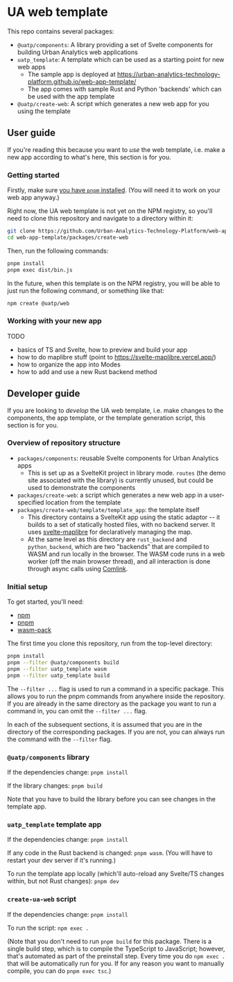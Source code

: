 # UA web template

This repo contains several packages:

- `@uatp/components`: A library providing a set of Svelte components for building Urban Analytics web applications
- `uatp_template`: A template which can be used as a starting point for new web apps
  - The sample app is deployed at <https://urban-analytics-technology-platform.github.io/web-app-template/>
  - The app comes with sample Rust and Python 'backends' which can be used with the app template
- `@uatp/create-web`: A script which generates a new web app for you using the template


## User guide

If you're reading this because you want to _use_ the web template, i.e. make a new app according to what's here, this section is for you.

### Getting started

Firstly, make sure [you have `pnpm` installed](https://pnpm.io/installation).
(You will need it to work on your web app anyway.)

Right now, the UA web template is not yet on the NPM registry, so you'll need to clone this repository and navigate to a directory within it:

```bash
git clone https://github.com/Urban-Analytics-Technology-Platform/web-app-template.git
cd web-app-template/packages/create-web
```

Then, run the following commands:

```bash
pnpm install
pnpm exec dist/bin.js
```

In the future, when this template is on the NPM registry, you will be able to just run the following command, or something like that:

```bash
npm create @uatp/web
```

### Working with your new app

TODO

- basics of TS and Svelte, how to preview and build your app
- how to do maplibre stuff (point to <https://svelte-maplibre.vercel.app/>)
- how to organize the app into Modes
- how to add and use a new Rust backend method


## Developer guide

If you are looking to _develop_ the UA web template, i.e. make changes to the components, the app template, or the template generation script, this section is for you.

### Overview of repository structure

- `packages/components`: reusable Svelte components for Urban Analytics apps
  - This is set up as a SvelteKit project in library mode. `routes` (the demo site associated with the library) is currently unused, but could be used to demonstrate the components
- `packages/create-web`: a script which generates a new web app in a user-specified location from the template
- `packages/create-web/template/template_app`: the template itself
  - This directory contains a SvelteKit app using the static adaptor -- it builds to a set of statically hosted files, with no backend server. It uses [svelte-maplibre](https://github.com/dimfeld/svelte-maplibre/) for declaratively managing the map.
  - At the same level as this directory are `rust_backend` and `python_backend`, which are two "backends" that are compiled to WASM and run locally in the browser. The WASM code runs in a web worker (off the main browser thread), and all interaction is done through async calls using [Comlink](https://github.com/GoogleChromeLabs/comlink).

### Initial setup

To get started, you'll need:

- [npm](https://docs.npmjs.com/downloading-and-installing-node-js-and-npm)
- [pnpm](https://pnpm.io/installation)
- [wasm-pack](https://rustwasm.github.io/wasm-pack/installer/)

The first time you clone this repository, run from the top-level directory:

```bash
pnpm install
pnpm --filter @uatp/components build
pnpm --filter uatp_template wasm
pnpm --filter uatp_template build
```

The `--filter ...` flag is used to run a command in a specific package.
This allows you to run the pnpm commands from anywhere inside the repository.
If you are already in the same directory as the package you want to run a command in, you can omit the `--filter ...` flag.

In each of the subsequent sections, it is assumed that you are in the directory of the corresponding packages.
If you are not, you can always run the command with the `--filter` flag.

### `@uatp/components` library

If the dependencies change: `pnpm install`

If the library changes: `pnpm build`

Note that you have to build the library before you can see changes in the template app.

### `uatp_template` template app

If the dependencies change: `pnpm install`

If any code in the Rust backend is changed: `pnpm wasm`.
(You will have to restart your dev server if it's running.)

To run the template app locally (which'll auto-reload any Svelte/TS changes within, but not Rust changes): `pnpm dev`

### `create-ua-web` script

If the dependencies change: `pnpm install`

To run the script: `npm exec .`

(Note that you don't need to run `pnpm build` for this package. There is a single build step, which is to compile the TypeScript to JavaScript; however, that's automated as part of the preinstall step. Every time you do `npm exec .` that will be automatically run for you. If for any reason you want to manually compile, you can do `pnpm exec tsc`.)
